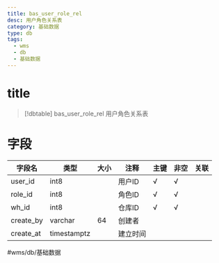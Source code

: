 ```yaml
---
title: bas_user_role_rel
desc: 用户角色关系表
category: 基础数据
type: db
tags:
  - wms
  - db
  - 基础数据
---
```


# title
>[!dbtable] bas_user_role_rel
> 用户角色关系表

# 字段
| 字段名 | 类型 | 大小 | 注释 | 主键 | 非空 | 关联 |
| --- | --- | --- | --- | --- | --- | --- |
| user_id | int8 |  | 用户ID | √ | √ |  |
| role_id | int8 |  | 角色ID | √ | √ |  |
| wh_id | int8 |  | 仓库ID | √ | √ |  |
| create_by | varchar | 64 | 创建者 |  |  |  |
| create_at | timestamptz |  | 建立时间 |  |  |  |
#wms/db/基础数据
